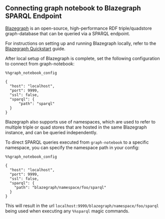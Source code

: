 ## Connecting graph notebook to Blazegraph SPARQL Endpoint

[Blazegraph](https://blazegraph.com/) is an open-source, high-performance RDF triple/quadstore graph-database that can be queried via a SPARQL endpoint.

For instructions on setting up and running Blazegraph locally, refer to the [Blazegraph Quickstart](https://github.com/blazegraph/database/wiki/Quick_Start) guide.

After local setup of Blazegraph is complete, set the following configuration to connect from graph-notebook:

```
%%graph_notebook_config

{
  "host": "localhost",
  "port": 9999,
  "ssl": false,
  "sparql": {
      "path": "sparql"
  }
}
```

Blazegraph also supports use of namespaces, which are used to refer to multiple triple or quad stores that are hosted in the same Blazegraph instance, and can be queried independently.

To direct SPARQL queries executed from `graph-notebook` to a specific namespace, you can specify the namespace path in your config:

```
%%graph_notebook_config

{
  "host": "localhost",
  "port": 9999,
  "ssl": false,
  "sparql": {
    "path": "blazegraph/namespace/foo/sparql"
  }
}
```

This will result in the url `localhost:9999/blazegraph/namespace/foo/sparql` being used when executing any `%%sparql` magic commands.



